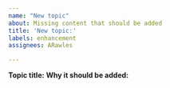 ```yaml
---
name: "New topic"
about: Missing content that should be added
title: 'New topic:'
labels: enhancement
assignees: ARawles

---
```


**Topic title:**
**Why it should be added:**
